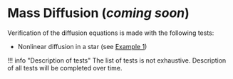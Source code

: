
# Mass Diffusion (_coming soon_)


Verification of the diffusion equations is made with the following tests:

- Nonlinear diffusion in a star (see [Example 1](example1/index.md))

!!! info "Description of tests"
    The list of tests is not exhaustive. Description of all tests will be completed over time.


